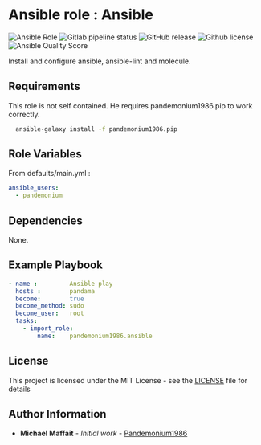 # Ansible role : Ansible

![Ansible Role](https://img.shields.io/ansible/role/37338?logo=ansible)
![Gitlab pipeline status](https://img.shields.io/gitlab/pipeline/Pandemonium1986/ansible-role-ansible?logo=gitlab)
![GitHub release](https://img.shields.io/github/release/Pandemonium1986/ansible-role-ansible.svg?logo=github)
![Github license](https://img.shields.io/github/license/Pandemonium1986/ansible-role-ansible.svg?logo=github)
![Ansible Quality Score](https://img.shields.io/ansible/quality/37338?logo=ansible)

Install and configure ansible, ansible-lint and molecule.

## Requirements

This role is not self contained. He requires pandemonium1986.pip to work correctly.

```sh
  ansible-galaxy install -f pandemonium1986.pip
```

## Role Variables

From defaults/main.yml :

```yaml
ansible_users:
  - pandemonium
```

## Dependencies

None.

## Example Playbook

```yaml
- name :         Ansible play
  hosts :        pandama
  become:        true
  become_method: sudo
  become_user:   root
  tasks:
    - import_role:
        name:    pandemonium1986.ansible
```

## License

This project is licensed under the MIT License - see the [LICENSE](./LICENSE) file for details

## Author Information

-   **Michael Maffait** - _Initial work_ - [Pandemonium1986](https://github.com/Pandemonium1986)
